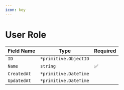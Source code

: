 ```yaml
---
icon: key
---
```


# User Role

| Field Name  | Type                  | Required |
| ----------- | --------------------- | -------- |
| `ID`        | `*primitive.ObjectID` |          |
| `Name`      | `string`              | ✅        |
| `CreatedAt` | `*primitive.DateTime` |          |
| `UpdatedAt` | `*primitive.DateTime` |          |
